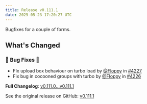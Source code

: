 ```yaml
---
title: Release v0.111.1
date: 2025-05-23 17:20:27 UTC
---
```

Bugfixes for a couple of forms.

## What's Changed
### 🐛 Bug Fixes 🐛
* FIx upload box behaviour on turbo load by [@Floppy](https://github.com/Floppy) in [#4227](https://github.com/manyfold3d/manyfold/pull/4227)
* Fix bug in cocooned groups with turbo by [@Floppy](https://github.com/Floppy) in [#4226](https://github.com/manyfold3d/manyfold/pull/4226)


**Full Changelog**: [v0.111.0...v0.111.1](https://github.com/manyfold3d/manyfold/compare/v0.111.0...v0.111.1)

See the original release on GitHub: [v0.111.1](https://github.com/manyfold3d/manyfold/releases/tag/v0.111.1)
